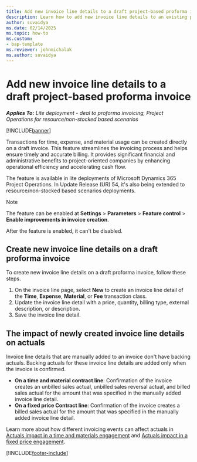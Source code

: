 ```yaml
---
title: Add new invoice line details to a draft project-based proforma invoice
description: Learn how to add new invoice line details to an existing proforma project-based invoice that is in Draft status.
author: suvaidya
ms.date: 02/14/2025
ms.topic: how-to
ms.custom: 
- bap-template
ms.reviewer: johnmichalak
ms.author: suvaidya
---
```

# Add new invoice line details to a draft project-based proforma invoice

_**Applies To:** Lite deployment - deal to proforma invoicing, Project Operations for resource/non-stocked based scenarios_

[!INCLUDE[banner](../includes/banner.md)]

Transactions for time, expense, and material usage can be created directly on a draft invoice. This feature streamlines the invoicing process and helps ensure timely and accurate billing. It provides significant financial and administrative benefits to project-oriented companies by enhancing operational efficiency and accelerating cash flow.

The feature is available in lite deployments of Microsoft Dynamics 365 Project Operations. In Update Release (UR) 54, it's also being extended to resource/non-stocked based scenarios deployments.

> [!NOTE]
> The feature can be enabled at **Settings** \> **Parameters** \> **Feature control** \> **Enable improvements in invoice creation**.
>
> After the feature is enabled, it can't be disabled.

## Create new invoice line details on a draft proforma invoice

To create new invoice line details on a draft proforma invoice, follow these steps.

1. On the invoice line page, select **New** to create an invoice line detail of the **Time**, **Expense**, **Material**, or **Fee** transaction class.
1. Update the invoice line detail with a price, quantity, billing type, external description, or description.
1. Save the invoice line detail.

## The impact of newly created invoice line details on actuals

Invoice line details that are manually added to an invoice don't have backing actuals. Backing actuals for these invoice line details are added only when the invoice is confirmed.

- **On a time and material contract line**: Confirmation of the invoice creates an unbilled sales actual, unbilled sales reversal actual, and billed sales actual for the amount that was specified in the manually added invoice line detail.
- **On a fixed price Contract line**: Confirmation of the invoice creates a billed sales actual for the amount that was specified in the manually added invoice line detail.

Learn more about how different invoicing events can affect actuals in [Actuals impact in a time and materials engagement](../actuals/ActualsonTM.md) and [Actuals impact in a fixed price engagement](../actuals/ActualonFP.md).

[!INCLUDE[footer-include](../includes/footer-banner.md)]
